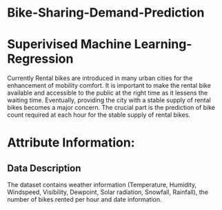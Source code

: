 # Bike-Sharing-Demand-Prediction
# Superivised Machine Learning- Regression
Currently Rental bikes are introduced in many urban cities for the enhancement of mobility comfort. It is important to make the rental bike available and accessible to the public at the right time as it lessens the waiting time. Eventually, providing the city with a stable supply of rental bikes becomes a major concern. The crucial part is the prediction of bike count required at each hour for the stable supply of rental bikes.

# Attribute Information:
## Data Description
The dataset contains weather information (Temperature, Humidity, Windspeed, Visibility, Dewpoint, Solar radiation, Snowfall, Rainfall), the number of bikes rented per hour and date information.



